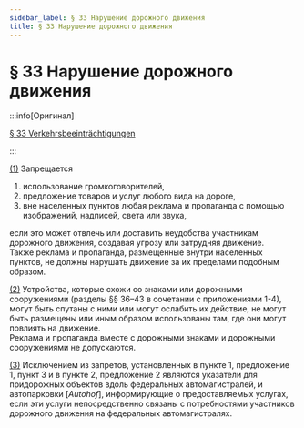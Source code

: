```yaml
---
sidebar_label: § 33 Нарушение дорожного движения
title: § 33 Нарушение дорожного движения
---
```


<VerifiedTranslationIcon />

# § 33 Нарушение дорожного движения

:::info[Оригинал]

[§ 33 Verkehrsbeeinträchtigungen](https://www.gesetze-im-internet.de/stvo_2013/__33.html)

:::


<span id="1">[(1)](#1)</span> Запрещается
1. использование громкоговорителей,
2. предложение товаров и услуг любого вида на дороге,
3. вне населенных пунктов любая реклама и пропаганда с помощью изображений, надписей, света или звука,  

если это может отвлечь или доставить неудобства участникам дорожного движения, создавая угрозу
или затрудняя движение.  
Также реклама и пропаганда, размещенные внутри населенных пунктов, не должны нарушать движение за их пределами подобным образом.


<span id="2">[(2)](#2)</span> Устройства, которые схожи со знаками или дорожными сооружениями (разделы §§ 36–43 в сочетании с
приложениями 1-4), могут быть спутаны с ними или могут ослабить их действие, не могут быть
размещены или иным образом использованы там, где они могут повлиять на движение.  
Реклама и пропаганда вместе с дорожными знаками и дорожными сооружениями не допускаются.


<span id="3">[(3)](#3)</span> Исключением из запретов, установленных в пункте 1, предложение 1, пункт 3 и в пункте 2, 
предложение 2 являются указатели для придорожных объектов вдоль федеральных автомагистралей, и автопарковки [*Autohof*], информирующие о предоставляемых услугах, если эти услуги непосредственно связаны с потребностями участников дорожного движения на федеральных автомагистралях.
